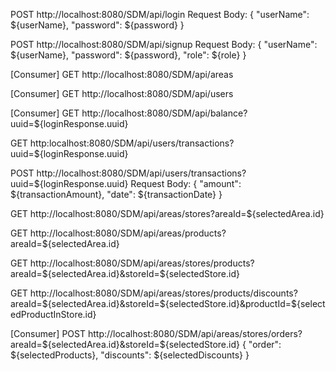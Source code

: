 POST
http://localhost:8080/SDM/api/login
Request Body:
{
    "userName": ${userName},
    "password": ${password}
}

POST
http://localhost:8080/SDM/api/signup
Request Body:
{
    "userName": ${userName},
    "password": ${password},
    "role": ${role}
}


[Consumer]
GET
http://localhost:8080/SDM/api/areas

[Consumer]
GET
http://localhost:8080/SDM/api/users

[Consumer]
GET
http://localhost:8080/SDM/api/balance?uuid=${loginResponse.uuid}

GET
http:localhost:8080/SDM/api/users/transactions?uuid=${loginResponse.uuid}

POST
http://localhost:8080/SDM/api/users/transactions?uuid=${loginResponse.uuid}
Request Body:
{
    "amount": ${transactionAmount},
    "date": ${transactionDate}
}

GET
http://localhost:8080/SDM/api/areas/stores?areaId=${selectedArea.id}

GET
http://localhost:8080/SDM/api/areas/products?areaId=${selectedArea.id}

GET
http://localhost:8080/SDM/api/areas/stores/products?areaId=${selectedArea.id}&storeId=${selectedStore.id}

GET
http://localhost:8080/SDM/api/areas/stores/products/discounts?areaId=${selectedArea.id}&storeId=${selectedStore.id}&productId=${selectedProductInStore.id}

[Consumer]
POST
http://localhost:8080/SDM/api/areas/stores/orders?areaId=${selectedArea.id}&storeId=${selectedStore.id}
{
    "order": ${selectedProducts},
    "discounts": ${selectedDiscounts}
}

